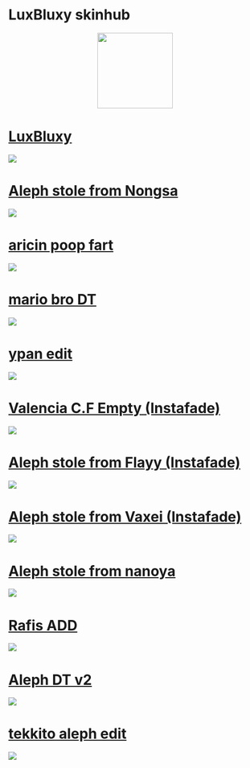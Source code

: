 # LuxBluxy skinhub
<p align="center">
<a href="https://osu.ppy.sh/users/15378832">
  <img src="https://a.ppy.sh/15378832?1683493225"  
       width="150"
       height="150"></a>


# [LuxBluxy](https://cdn.discordapp.com/attachments/814930437381029900/1105112188143800320/LuxBluxy_skin_2.0.osk)
[![](https://media.discordapp.net/attachments/814930437381029900/1105108450956038206/screenshot356.jpg?width=901&height=676)](https://cdn.discordapp.com/attachments/814930437381029900/1105112188143800320/LuxBluxy_skin_2.0.osk)

# [Aleph stole from Nongsa](https://github.com/rudj-skinhub/woal/raw/tyfh/aleph/Aleph%2Bstole%2Bfrom%2BNongsa.osk)
[![](https://i.imgur.com/r73sh3h.png)](https://github.com/rudj-skinhub/woal/raw/tyfh/aleph/Aleph%2Bstole%2Bfrom%2BNongsa.osk)

# [aricin poop fart](https://github.com/rudj-skinhub/woal/raw/tyfh/aleph/aricin%2Bpoop%2Bfart.osk)
[![](https://i.imgur.com/WOi9sww.png)](https://github.com/rudj-skinhub/woal/raw/tyfh/aleph/aricin%2Bpoop%2Bfart.osk)

# [mario bro DT](https://github.com/rudj-skinhub/woal/raw/tyfh/aleph/mario%2Bbro%2B%E2%8C%9EDT%E2%8C%9D.osk)
[![](https://i.imgur.com/RjpA5jl.png)](https://github.com/rudj-skinhub/woal/raw/tyfh/aleph/mario%2Bbro%2B%E2%8C%9EDT%E2%8C%9D.osk)

# [ypan edit](https://github.com/rudj-skinhub/woal/raw/tyfh/aleph/ypan%2Bedit.osk)
[![](https://i.imgur.com/Xl1pl1c.png)](https://github.com/rudj-skinhub/woal/raw/tyfh/mahmood/HABIBI%20boop.osk)

# [Valencia C.F Empty (Instafade)](https://github.com/rudj-skinhub/woal/raw/tyfh/aleph/Valencia%2BC.F.%2BEmpty%2B(Instafade).osk)
[![](https://i.imgur.com/epWQe3j.png)](https://github.com/rudj-skinhub/woal/raw/tyfh/aleph/Valencia%2BC.F.%2BEmpty%2B(Instafade).osk)

# [Aleph stole from Flayy (Instafade)](https://github.com/rudj-skinhub/woal/raw/tyfh/aleph/Aleph%2Bstole%2Bfrom%2BFlayy%2B(Instafade).osk)
[![](https://i.imgur.com/ZchPNkv.png)](https://github.com/rudj-skinhub/woal/raw/tyfh/aleph/Aleph%2Bstole%2Bfrom%2BFlayy%2B(Instafade).osk)

# [Aleph stole from Vaxei (Instafade)](https://github.com/rudj-skinhub/woal/raw/tyfh/aleph/Aleph%2Bstole%2Bfrom%2BVaxei%2B(Instafade).osk)
[![](https://i.imgur.com/JK3rD3V.png)](https://github.com/rudj-skinhub/woal/raw/tyfh/aleph/Aleph%2Bstole%2Bfrom%2BVaxei%2B(Instafade).osk)

# [Aleph stole from nanoya](https://github.com/rudj-skinhub/woal/raw/tyfh/aleph/aleph%2Bstolen%2Bskin%2Bv2598586.osk)
[![](https://i.imgur.com/BIcBC2Z.png)](https://github.com/rudj-skinhub/woal/raw/tyfh/aleph/aleph%2Bstolen%2Bskin%2Bv2598586.osk)

# [Rafis ADD](https://github.com/rudj-skinhub/woal/raw/tyfh/aleph/Rafis%2BADD.osk)
[![](https://i.imgur.com/d5Y5BdN.png)](https://github.com/rudj-skinhub/woal/raw/tyfh/aleph/Rafis%2BADD.osk)

# [Aleph DT v2](https://github.com/rudj-skinhub/woal/raw/tyfh/aleph/Aleph%2BDT.osk)
[![](https://i.imgur.com/Y9XWNto.png)](https://github.com/rudj-skinhub/woal/raw/tyfh/aleph/Aleph%2BDT.osk)

# [tekkito aleph edit](https://github.com/rudj-skinhub/woal/raw/tyfh/aleph/tekkito%2Baleph%2Bedit.osk)
[![](https://i.imgur.com/JmBAOOf.png)](https://github.com/rudj-skinhub/woal/raw/tyfh/aleph/tekkito%2Baleph%2Bedit.osk)
